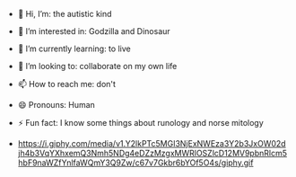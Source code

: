 - 👋 Hi, I’m: the autistic kind
- 👀 I’m interested in: Godzilla and Dinosaur
- 🌱 I’m currently learning: to live
- 💞️ I’m looking to: collaborate on my own life
- 📫 How to reach me: don't
- 😄 Pronouns: Human
- ⚡ Fun fact: I know some things about runology and norse mitology

- https://i.giphy.com/media/v1.Y2lkPTc5MGI3NjExNWEza3Y2b3JxOW02djh4b3VqYXhxemQ3Nmh5NDg4eDZzMzgxMWRlOSZlcD12MV9pbnRlcm5hbF9naWZfYnlfaWQmY3Q9Zw/c67v7Gkbr6bYOf5O4s/giphy.gif

<!---
IgorIPF/IgorIPF is a ✨ special ✨ repository because its `README.md` (this file) appears on your GitHub profile.
You can click the Preview link to take a look at your changes.
--->
